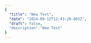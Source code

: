 ```yaml
---
{
  "title": "New Test",
  "date": "2024-09-12T12:43:20.865Z",
  "draft": false,
  "description":"New Test"
}
---
```

        